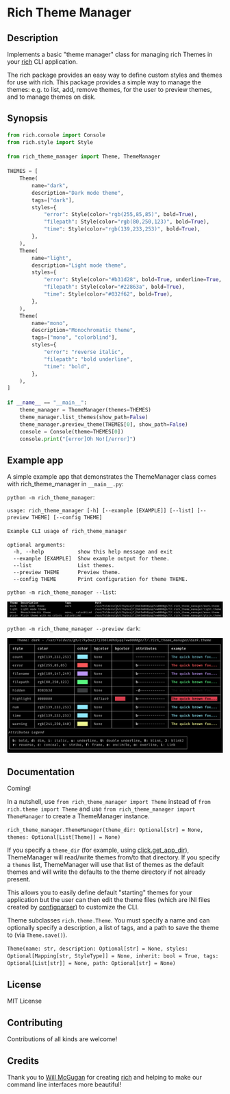 # Rich Theme Manager

## Description
Implements a basic "theme manager" class for managing rich Themes in your [rich](https://github.com/Textualize/rich) CLI application.

The rich package provides an easy way to define custom styles and themes for use with rich.  This package provides a simple way to manage the themes: e.g. to list, add, remove themes, for the user to preview themes, and to manage themes on disk.

## Synopsis

```python
from rich.console import Console
from rich.style import Style

from rich_theme_manager import Theme, ThemeManager

THEMES = [
    Theme(
        name="dark",
        description="Dark mode theme",
        tags=["dark"],
        styles={
            "error": Style(color="rgb(255,85,85)", bold=True),
            "filepath": Style(color="rgb(80,250,123)", bold=True),
            "time": Style(color="rgb(139,233,253)", bold=True),
        },
    ),
    Theme(
        name="light",
        description="Light mode theme",
        styles={
            "error": Style(color="#b31d28", bold=True, underline=True, italic=True),
            "filepath": Style(color="#22863a", bold=True),
            "time": Style(color="#032f62", bold=True),
        },
    ),
    Theme(
        name="mono",
        description="Monochromatic theme",
        tags=["mono", "colorblind"],
        styles={
            "error": "reverse italic",
            "filepath": "bold underline",
            "time": "bold",
        },
    ),
]

if __name__ == "__main__":
    theme_manager = ThemeManager(themes=THEMES)
    theme_manager.list_themes(show_path=False)
    theme_manager.preview_theme(THEMES[0], show_path=False)
    console = Console(theme=THEMES[0])
    console.print("[error]Oh No![/error]")
```

## Example app

A simple example app that demonstrates the ThemeManager class comes with rich_theme_manager in `__main__.py`:

`python -m rich_theme_manager`:

```
usage: rich_theme_manager [-h] [--example [EXAMPLE]] [--list] [--preview THEME] [--config THEME]

Example CLI usage of rich_theme_manager

optional arguments:
  -h, --help           show this help message and exit
  --example [EXAMPLE]  Show example output for theme.
  --list               List themes.
  --preview THEME      Preview theme.
  --config THEME       Print configuration for theme THEME.
```

`python -m rich_theme_manager --list`:

![Example --list output](https://github.com/RhetTbull/rich_theme_manager/blob/main/images/list.png)

`python -m rich_theme_manager --preview dark`:

![Example --preview output](https://github.com/RhetTbull/rich_theme_manager/blob/main/images/preview_dark.png)


## Documentation

Coming!

In a nutshell, use `from rich_theme_manager import Theme` instead of `from rich.theme import Theme` and use `from rich_theme_manager import ThemeManager` to create a ThemeManager instance.  

`rich_theme_manager.ThemeManager(theme_dir: Optional[str] = None, themes: Optional[List[Theme]] = None)`

If you specify a `theme_dir` (for example, using [click.get_app_dir](https://click.palletsprojects.com/en/8.0.x/api/?highlight=get_app_dir#click.get_app_dir)), ThemeManager will read/write themes from/to that directory.  If you specify a `themes` list, ThemeManager will use that list of themes as the default themes and will write the defaults to the theme directory if not already present.  

This allows you to easily define default "starting" themes for your application but the user can then edit the theme files (which are INI files created by [configparser](https://docs.python.org/3/library/configparser.html)) to customize the CLI.

Theme subclasses `rich.theme.Theme`.  You must specify a name and can optionally specify a description, a list of tags, and a path to save the theme to (via `Theme.save()`).

`Theme(name: str, description: Optional[str] = None, styles: Optional[Mapping[str, StyleType]] = None, inherit: bool = True, tags: Optional[List[str]] = None, path: Optional[str] = None)`

## License

MIT License

## Contributing

Contributions of all kinds are welcome!

## Credits

Thank you to [Will McGugan](https://github.com/willmcgugan) for creating [rich](https://github.com/Textualize/rich) and helping to make our command line interfaces more beautiful!
